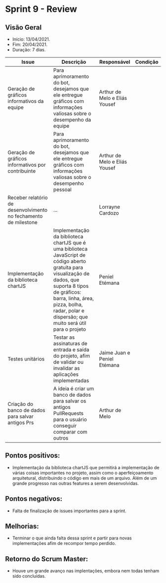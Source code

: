 # Sprint 9 - Review

## Visão Geral
* Início: 13/04/2021.
* Fim: 20/04/2021.
* Duração: 7 dias.

Issue | Descrição | Responsável | Condição
---|---|---|---
Geração de gráficos informativos da equipe | Para aprimoramento do bot, desejamos que ele entregue gráficos com informações valiosas sobre o desempenho da equipe | Arthur de Melo e Eliás Yousef |
Geração de gráficos informativos por contribuinte | Para aprimoramento do bot, desejamos que ele entregue gráficos com informações valiosas sobre o desempenho pessoal | Arthur de Melo e Eliás Yousef |
Receber relatório de desenvolvimento no fechamento de milestone | ... | Lorrayne Cardozo |
Implementação da biblioteca chartJS | Implementação da biblioteca chartJS que é uma biblioteca JavaScript de código aberto gratuita para visualização de dados, que suporta 8 tipos de gráficos: barra, linha, área, pizza, bolha, radar, polar e dispersão; que muito será útil para o projeto | Peniel Etémana |
Testes unitários | Testar as assinaturas de entrada e saída do projeto, afim de validar ou invalidar as aplicações implementadas | Jaime Juan e Peniel Etémana |
Criação do banco de dados para salvar antigos Prs | A ideia é criar um banco de dados para salvar os antigos PullRequests para o usuário conseguir comparar com outros | Arthur de Melo |

## Pontos positivos:
* Implementação da biblioteca chartJS que permitirá a implementação de várias coisas importantes no projeto, assim como o aperfeiçoamento arquitetural, distribuindo o código em mais de um arquivo. Além de um grande progresso nas outras features a serem desenvolvidas.

## Pontos negativos:
* Falta de finalização de issues importantes para a sprint.

## Melhorias:
* Terminar o que ainda falta dessa sprint e partir para novas implementações afim de recompor tempo perdido.

## Retorno do Scrum Master:
* Houve um grande avanço nas implentações, embora nem todas tenham sido concluídas. 